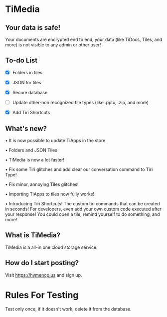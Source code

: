 # TiMedia


## Your data is safe!
Your documents are encrypted end to end, your data (like TiDocs, Tiles, and more) is not visible to any admin or other user!


## To-do List
- [x] Folders in tiles
- [x] JSON for tiles
- [x] Secure database
- [ ] Update other-non recognized file types (like .pptx, .zip, and more)
- [x] Add Tiri Shortcuts


## What's new?

• It is now possible to update TiApps in the store

• Folders and JSON Tiles

• TiMedia is now a lot faster!

• Fix some Tiri glitches and add clear our conversation command to Tiri Type!

• Fix minor, annoying Tiles glitches!

• Importing TiApps to tiles now fully works!

• Introducing Tiri Shortcuts! The custom tiri commands that can be created in seconds!  For developers, even add your own custom code executed after your response!  You could open a tile, remind yourself to do something, and more!

## What is TiMedia?
TiMedia is a all-in one cloud storage service.

## How do I start posting?
Visit https://hymenop.us and sign up.

# Rules For Testing
Test only once, if it doesn't work, delete it from the database.
